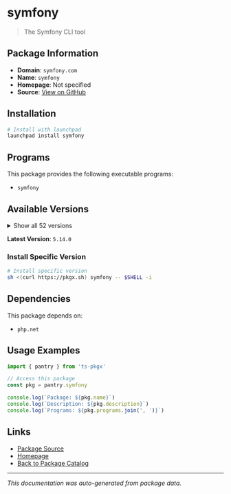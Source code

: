 # symfony

> The Symfony CLI tool

## Package Information

- **Domain**: `symfony.com`
- **Name**: `symfony`
- **Homepage**: Not specified
- **Source**: [View on GitHub](https://github.com/pkgxdev/pantry/tree/main/projects/symfony.com/package.yml)

## Installation

```bash
# Install with launchpad
launchpad install symfony
```

## Programs

This package provides the following executable programs:

- `symfony`

## Available Versions

<details>
<summary>Show all 52 versions</summary>

- `5.14.0`, `5.13.0`, `5.12.0`, `5.11.0`, `5.10.9`
- `5.10.8`, `5.10.7`, `5.10.6`, `5.10.5`, `5.10.4`
- `5.10.3`, `5.10.2`, `5.10.1`, `5.10.0`, `5.9.1`
- `5.9.0`, `5.8.19`, `5.8.18`, `5.8.17`, `5.8.16`
- `5.8.15`, `5.8.14`, `5.8.13`, `5.8.12`, `5.8.11`
- `5.8.10`, `5.8.9`, `5.8.8`, `5.8.7`, `5.8.6`
- `5.8.5`, `5.8.4`, `5.8.3`, `5.8.2`, `5.8.1`
- `5.8.0`, `5.7.8`, `5.7.7`, `5.7.6`, `5.7.5`
- `5.7.4`, `5.7.3`, `5.7.2`, `5.7.1`, `5.7.0`
- `5.6.2`, `5.6.1`, `5.6.0`, `5.5.10`, `5.5.9`
- `5.5.8`, `5.5.7`

</details>

**Latest Version**: `5.14.0`

### Install Specific Version

```bash
# Install specific version
sh <(curl https://pkgx.sh) symfony -- $SHELL -i
```

## Dependencies

This package depends on:

- `php.net`

## Usage Examples

```typescript
import { pantry } from 'ts-pkgx'

// Access this package
const pkg = pantry.symfony

console.log(`Package: ${pkg.name}`)
console.log(`Description: ${pkg.description}`)
console.log(`Programs: ${pkg.programs.join(', ')}`)
```

## Links

- [Package Source](https://github.com/pkgxdev/pantry/tree/main/projects/symfony.com/package.yml)
- [Homepage](#)
- [Back to Package Catalog](../../package-catalog.md)

---

*This documentation was auto-generated from package data.*
